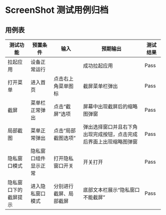 # ScreenShot 测试用例归档

## 用例表

|测试功能|预置条件|输入|预期输出|测试结果|
|--------------------------------|--------------------------------|--------------------------------|--------------------------------|--------------------------------|
|拉起应用|	设备正常运行|		|成功拉起应用|Pass|
|打开菜单|	进入首页|	点击右上角菜单图标	|截屏菜单栏弹出|Pass|
|截屏|菜单栏正常弹出|点击“截屏”选项|屏幕中出现截屏后的缩略图弹窗|Pass|
|局部截图|菜单正常弹出|点击“局部截图选项”|弹出选择窗口并且右下角出现完成按钮，点击完成后界面上出现缩略图弹窗|Pass|
|隐私窗口模式|隐私窗口组件显示正常|打开隐私窗口开关|开关打开|Pass|
|隐私窗口下的截屏提示|进入隐私窗口模式|分别进行截屏、局部截屏|底部文本栏展示“隐私窗口不能截屏”|Pass|